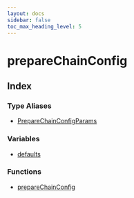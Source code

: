 ```yaml
---
layout: docs
sidebar: false
toc_max_heading_level: 5
---
```


# prepareChainConfig

## Index

### Type Aliases

- [PrepareChainConfigParams](type-aliases/PrepareChainConfigParams.md)

### Variables

- [defaults](variables/defaults.md)

### Functions

- [prepareChainConfig](functions/prepareChainConfig.md)
